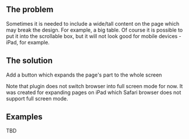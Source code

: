 ## The problem

Sometimes it is needed to include a wide/tall content on the page which may break the design. For example,
a big table. Of course it is possible to put it into the scrollable box, but it will not look good for 
mobile devices - iPad, for example. 

## The solution

Add a button which expands the page's part to the whole screen

Note that plugin does not switch browser into full screen mode for now. It was created for expanding pages on iPad which Safari browser does not support full screen mode.

## Examples

TBD